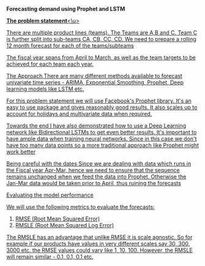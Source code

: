 **Forecasting demand using Prophet and LSTM**


<u>**The problem statement**<\u>

There are multiple product lines (teams). The Teams are A,B and C. Team C is further split into sub-teams CA, CB, CC, CD. We need to prepare a rolling 12 month forecast for each of the teams/subteams

The fiscal year spans from April to March, as well as the team targets to be achieved for each team each year.

The Approach
There are many different methods available to forecast univariate time series - ARIMA, Exponential Smoothing, Prophet, Deep learning models like LSTM etc.

For this problem statement we will use Facebook's Prophet library. It's an easy to use package and gives reasonably good results. It also scales up to account for holidays and multivariate data when required.

Towards the end I have also demonstrated how to use a Deep Learning network like Bidirectional LSTMs to get even better results. It's important to have ample data when training neural networks. Since in this case we don't have too many data points so a more traditional approach like Prophet might work better

Being careful with the dates
Since we are dealing with data which runs in the Fiscal year Apr-Mar, hence we need to ensure that the sequence remains unchanged when we feed the data into Prophet. Otherwise the Jan-Mar data would be taken prior to April, thus ruining the forecasts

Evaluating the model performance

We will use the following metrics to evaluate the forecasts:

1) RMSE (Root Mean Squared Error)
2) RMSLE (Root Mean Squared Log Error)

The RMSLE has an advantage that unlike RMSE it is scale agnostic. So for example if our products have values in very different scales say 30, 300, 3000 etc. the RMSE values could vary like 1, 10, 100. However, the RMSLE will remain similar - 0.1, 0.1, 0.1 etc.
